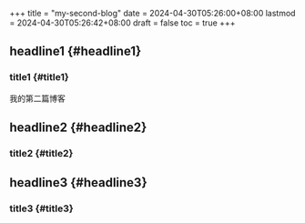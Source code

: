 +++
title = "my-second-blog"
date = 2024-04-30T05:26:00+08:00
lastmod = 2024-04-30T05:26:42+08:00
draft = false
toc = true
+++

## headline1 {#headline1}


### title1 {#title1}

我的第二篇博客


## headline2 {#headline2}


### title2 {#title2}


## headline3 {#headline3}


### title3 {#title3}
